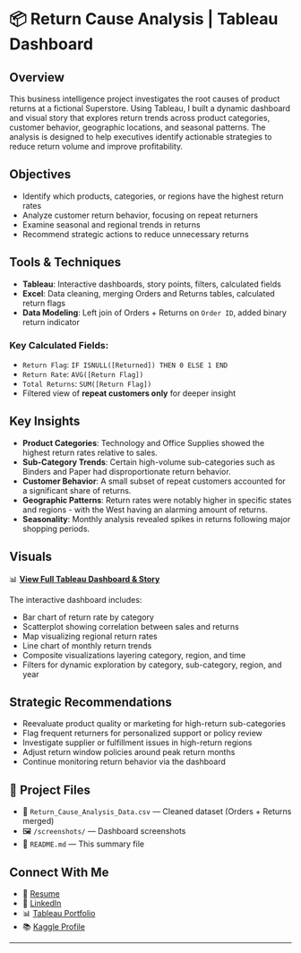 # 📦 Return Cause Analysis | Tableau Dashboard

## Overview
This business intelligence project investigates the root causes of product returns at a fictional Superstore. Using Tableau, I built a dynamic dashboard and visual story that explores return trends across product categories, customer behavior, geographic locations, and seasonal patterns. The analysis is designed to help executives identify actionable strategies to reduce return volume and improve profitability.

## Objectives
- Identify which products, categories, or regions have the highest return rates
- Analyze customer return behavior, focusing on repeat returners
- Examine seasonal and regional trends in returns
- Recommend strategic actions to reduce unnecessary returns

## Tools & Techniques
- **Tableau**: Interactive dashboards, story points, filters, calculated fields
- **Excel**: Data cleaning, merging Orders and Returns tables, calculated return flags
- **Data Modeling**: Left join of Orders + Returns on `Order ID`, added binary return indicator

### Key Calculated Fields:
- `Return Flag`: `IF ISNULL([Returned]) THEN 0 ELSE 1 END`
- `Return Rate`: `AVG([Return Flag])`
- `Total Returns`: `SUM([Return Flag])`
- Filtered view of **repeat customers only** for deeper insight

## Key Insights
- **Product Categories**: Technology and Office Supplies showed the highest return rates relative to sales.
- **Sub-Category Trends**: Certain high-volume sub-categories such as Binders and Paper had disproportionate return behavior.
- **Customer Behavior**: A small subset of repeat customers accounted for a significant share of returns.
- **Geographic Patterns**: Return rates were notably higher in specific states and regions - with the West having an alarming amount of returns.
- **Seasonality**: Monthly analysis revealed spikes in returns following major shopping periods.

## Visuals
📊 [**View Full Tableau Dashboard & Story**](https://public.tableau.com/app/profile/dalya.s/viz/ReturnCauseAnalysisStory/ReturnStory)

The interactive dashboard includes:
- Bar chart of return rate by category
- Scatterplot showing correlation between sales and returns
- Map visualizing regional return rates
- Line chart of monthly return trends
- Composite visualizations layering category, region, and time
- Filters for dynamic exploration by category, sub-category, region, and year

## Strategic Recommendations
- Reevaluate product quality or marketing for high-return sub-categories
- Flag frequent returners for personalized support or policy review
- Investigate supplier or fulfillment issues in high-return regions
- Adjust return window policies around peak return months
- Continue monitoring return behavior via the dashboard

## 📂 Project Files
- 📄 `Return_Cause_Analysis_Data.csv` — Cleaned dataset (Orders + Returns merged)
- 🖼️ `/screenshots/` — Dashboard screenshots
- 🧾 `README.md` — This summary file

## Connect With Me
- 📄 [Resume](https://docs.google.com/document/d/1__BjBZNdEdzZwglkZYnPurL69lSgW1B4-WJvTYCPRB4/edit?usp=sharing)
- 💼 [LinkedIn](https://www.linkedin.com/in/dalyasohl)
- 📊 [Tableau Portfolio](https://public.tableau.com/app/profile/dalya.s/vizzes)
- 📚 [Kaggle Profile](https://www.kaggle.com/dalyas)

---

